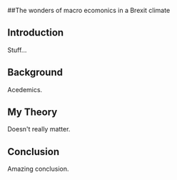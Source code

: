 ##The wonders of macro ecomonics in a Brexit climate

## Introduction

Stuff...

## Background

Acedemics.

## My Theory

Doesn't really matter. 


## Conclusion 

Amazing conclusion. 